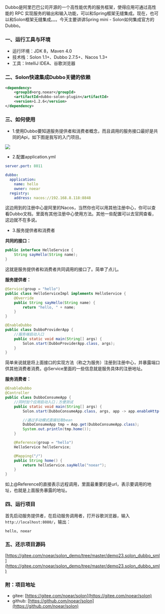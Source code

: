 Dubbo是阿里巴巴公司开源的一个高性能优秀的服务框架，使得应用可通过高性能的 RPC 实现服务的输出和输入功能，可以和Spring框架无缝集成。现在，也可以和Solon框架无缝集成。。。今天主要讲讲Spring mini - Solon如何集成官方的Dubbo。


### 一、运行工具与环境
* 运行环境：JDK 8，Maven 4.0
* 技术栈：Solon 1.1+、Dubbo 2.7.5+、Nacos 1.3+
* 工具：IntelliJ IDEA、谷歌浏览器

### 二、Solon快速集成Dubbo关键的依赖
```xml
<dependency>
    <groupId>org.noear</groupId>
    <artifactId>dubbo-solon-plugin</artifactId>
    <version>1.2.6</version>
</dependency>
```

### 三、如何使用
* 1.使用Dubbo要知道服务提供者和消费者概念，而且调用的服务接口最好是共同的Api，如下图是我写的入门项目。

![](/img/6199f6ddec0e44fa8099d5b42ce8aa88.png)

* 2.配置application.yml

```yml
server.port: 8011

dubbo:
  application:
    name: hello
    owner: noear
  registry:
    address: nacos://192.168.8.118:8848
```

这边用到的注册中心是阿里的Nacos，当然你也可以用其他注册中心，你可以查看Dubbo文档，里面有其他注册中心使用方法。其他一些配置可以去官网查看，这边就不在多说。

* 3.服务提供者和消费者

**共同的接口：**

```java
public interface HelloService {
    String sayHello(String name);
}
```

这就是服务提供者和消费者共同调用的接口了。简单了点儿。

**服务提供者：**

```java
@Service(group = "hello")
public class HelloServiceImpl implements HelloService {
    @Override
    public String sayHello(String name) {
        return "hello, " + name;
    }
}

@EnableDubbo
public class DubboProviderApp {
    //服务端启动入口
    public static void main(String[] args) {
        Solon.start(DubboProviderApp.class, args);
    }
}
```

简单来说就是将上面接口的实现方法（称之为服务）注册到注册中心，并暴露端口供其他消费者消费。@Service里面的一些信息就是服务具体的注册地址。

**服务消费者：**

```java
@EnableDubbo
@Controller
public class DubboConsumeApp {
    //同时加个应用启动入口；方便测试
    public static void main(String[] args) {
        Solon.start(DubboConsumeApp.class, args, app -> app.enableHttp(false));

        //通过手动模式直接拉取bean
        DubboConsumeApp tmp = Aop.get(DubboConsumeApp.class);
        System.out.println(tmp.home());
    }

    @Reference(group = "hello")
    HelloService helloService;

    @Mapping("/")
    public String home() {
        return helloService.sayHello("noear");
    }
}
```

如上@Reference的直接表示远程调用，里面最重要的是url，表示要调用的地址，也就是上面服务暴露的地址。


### 四、运行项目
首先启动服务提供者，在启动服务调用者，打开谷歌浏览器，输入 `http://localhost:8080/`，输出：
```
hello, noear
```

### 五、还示项目源码

[https://gitee.com/noear/solon_demo/tree/master/demo23.solon_dubbo_sml](https://gitee.com/noear/solon_demo/tree/master/demo23.solon_dubbo_sml)




### 附：项目地址

* gitee:  [https://gitee.com/noear/solon](https://gitee.com/noear/solon)
* github:  [https://github.com/noear/solon](https://github.com/noear/solon)


